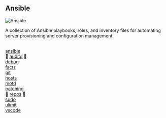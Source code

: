 Ansible
-------

![Ansible](https://skillicons.dev/icons?i=ansible) <br>

A collection of Ansible playbooks, roles, and inventory files for automating server provisioning and configuration management. <br>
<br>

[ansible](https://github.com/itscturner/ansible/tree/main/roles/ansible) <br>
🚧 [auditd](https://github.com/itscturner/ansible/tree/main/roles/auditd) 🚧 <br>
[debug](https://github.com/itscturner/ansible/tree/main/roles/debug) <br>
[facts](https://github.com/itscturner/ansible/tree/main/roles/facts) <br>
[git](https://github.com/itscturner/ansible/tree/main/roles/git) <br>
[hosts](https://github.com/itscturner/ansible/tree/main/roles/hosts) <br>
[motd](https://github.com/itscturner/ansible/tree/main/roles/motd) <br>
[patching](https://github.com/itscturner/ansible/tree/main/roles/patching) <br>
🚧 [repos](https://github.com/itscturner/ansible/tree/main/roles/repos) 🚧 <br>
[sudo](https://github.com/itscturner/ansible/tree/main/roles/sudo) <br>
[ulimit](https://github.com/itscturner/ansible/tree/main/roles/ulimit) <br>
[vscode](https://github.com/itscturner/ansible/tree/main/roles/vscode) <br>
